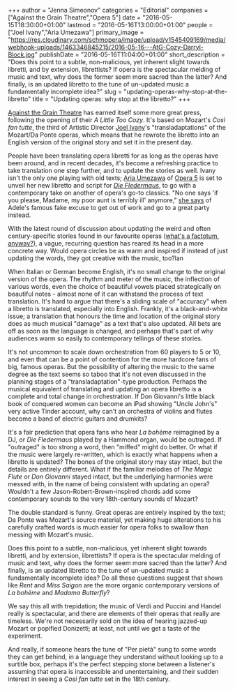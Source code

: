 +++
author = "Jenna Simeonov"
categories = "Editorial"
companies = ["Against the Grain Theatre","Opera 5"]
date = "2016-05-15T18:30:00+01:00"
lastmod = "2016-05-16T13:00:00+01:00"
people = ["Joel Ivany","Aria Umezawa"]
primary_image = "https://res.cloudinary.com/schmopera/image/upload/v1545409169/media/webhook-uploads/1463346845215/2016-05-16---AtG-Cozy-Darryl-Block.jpg"
publishDate = "2016-05-16T11:04:00+01:00"
short_description = "Does this point to a subtle, non-malicious, yet inherent slight towards libretti, and by extension, librettists? If opera is the spectacular melding of music and text, why does the former seem more sacred than the latter? And finally, is an updated libretto to the tune of un-updated music a fundamentally incomplete idea?"
slug = "updating-operas-why-stop-at-the-libretto"
title = "Updating operas: why stop at the libretto?"
+++

[Against the Grain Theatre](/scene/companies/against-the-grain-theatre/) has earned itself some more great press, following the opening of their *A Little Too Cozy*. It's based on Mozart's *Così fan tutte*, the third of Artistic Director [Joel Ivany](/scene/people/joel-ivany/)'s "transladaptations" of the Mozart/Da Ponte operas, which means that he rewrote the libretto into an English version of the original story and set it in the present day.

People have been translating opera libretti for as long as the operas have been around, and in recent decades, it's become a refreshing practice to take translation one step further, and to update the stories as well. Ivany isn't the only one playing with old texts; [Aria Umezawa](/scene/people/aria-umezawa/) of [Opera 5](/scene/companies/opera-5/) is set to unveil her new libretto and script for [*Die Fledermaus*](/aria-umezawa-opera-5s-die-fledermaus-with-surprises/), to go with a contemporary take on another of opera's go-to classics. "No one says 'if you please, Madame, my poor aunt is terribly ill' anymore," [she says](/aria-umezawa-opera-5s-die-fledermaus-with-surprises/) of Adele's famous fake excuse to get out of work and go to a great party instead. 

With the latest round of discussion about updating the weird and often century-specific stories found in our favourite operas ([what's a factotum, anyway?](http://store.schmopera.com/collections/hoodies/products/what-the-is-a-factotum-hoodie)), a vague, recurring question has reared its head in a more concrete way. Would opera circles be as warm and inspired if instead of just updating the words, they got creative with the music, too?lan

When Italian or German become English, it's no small change to the original version of the opera. The rhythm and meter of the music, the inflection of various words, even the choice of beautiful vowels placed strategically on beautiful notes - almost none of it can withstand the process of text translation. It's hard to argue that there's a sliding scale of "accuracy" when a libretto is translated, especially into English. Frankly, it's a black-and-white issue; a translation that honours the time and location of the original story does as much musical "damage" as a text that's also updated. All bets are off as soon as the language is changed, and perhaps that's part of why audiences warm so easily to contemporary tellings of these stories.

It's not uncommon to scale down orchestration from 60 players to 5 or 10, and even that can be a point of contention for the more hardcore fans of big, famous operas. But the possibility of altering the music to the same degree as the text seems so taboo that it's not even discussed in the planning stages of a "transladaptation"-type production. Perhaps the musical equivalent of translating and updating an opera libretto is a complete and total change in orchestration. If Don Giovanni's little black book of conquered women can become an iPad showing "Uncle John's" very active Tinder account, why can't an orchestra of violins and flutes become a band of electric guitars and drumkits?

It's a fair prediction that opera fans who hear *La bohème* reimagined by a DJ, or *Die Fledermaus* played by a Hammond organ, would be outraged. If "outraged" is too strong a word, then "miffed" might do better. Or what if the music were largely re-written, which is exactly what happens when a libretto is updated? The bones of the original story may stay intact, but the details are entirely different. What if the familiar melodies of *The Magic Flute* or *Don Giovanni* stayed intact, but the underlying harmonies were messed with, in the name of being consistent with updating an opera? Wouldn't a few Jason-Robert-Brown-inspired chords add some contemporary sounds to the very 18th-century sounds of Mozart?

The double standard is funny. Great operas are entirely inspired by the text; Da Ponte was Mozart's source material, yet making huge alterations to his carefully crafted words is much easier for opera folks to swallow than messing with Mozart's music.

Does this point to a subtle, non-malicious, yet inherent slight towards libretti, and by extension, librettists? If opera is the spectacular melding of music and text, why does the former seem more sacred than the latter? And finally, is an updated libretto to the tune of un-updated music a fundamentally incomplete idea? Do all these questions suggest that shows like *Rent* and *Miss Saigon* are the more organic contemporary versions of *La bohème* and *Madama Butterfly*?

We say this all with trepidation; the music of Verdi and Puccini and Handel really is spectacular, and there are elements of their operas that really are timeless. We're not necessarily sold on the idea of hearing jazzed-up Mozart or popified Donizetti; at least, not until we get a taste of the experiment. 

And really, if someone hears the tune of "Per pietà" sung to some words they can get behind, in a language they understand without looking up to a surtitle box, perhaps it's the perfect stepping stone between a listener's assuming that opera is inaccessible and unentertaining, and their sudden interest in seeing a *Così fan tutte* set in the 18th century.
